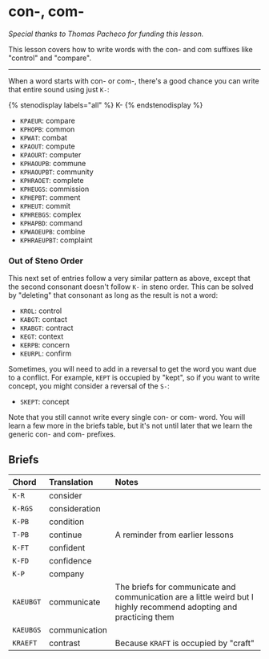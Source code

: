 # con-, com-

_Special thanks to Thomas Pacheco for funding this lesson._

This lesson covers how to write words with the con- and com suffixes like "control" and "compare".

-------

When a word starts with con- or com-, there's a good chance you can write that entire sound using just `K-`:

{% stenodisplay labels="all" %}
K-
{% endstenodisplay %}

* `KPAEUR`: compare
* `KPHOPB`: common
* `KPWAT`: combat
* `KPAOUT`: compute
* `KPAOURT`: computer
* `KPHAOUPB`: commune
* `KPHAOUPBT`: community
* `KPHRAOET`: complete
* `KPHEUGS`: commission
* `KPHEPBT`: comment
* `KPHEUT`: commit
* `KPHREBGS`: complex
* `KPHAPBD`: command
* `KPWAOEUPB`: combine
* `KPHRAEUPBT`: complaint

### Out of Steno Order

This next set of entries follow a very similar pattern as above, except that the second consonant doesn't follow `K-` in steno order. This can be solved by "deleting" that consonant as long as the result is not a word:

* `KROL`: control
* `KABGT`: contact
* `KRABGT`: contract
* `KEGT`: context
* `KERPB`: concern
* `KEURPL`: confirm

Sometimes, you will need to add in a reversal to get the word you want due to a conflict. For example, `KEPT` is occupied by "kept", so if you want to write concept, you might consider a reversal of the `S-`:

* `SKEPT`: concept

Note that you still cannot write every single con- or com- word. You will learn a few more in the briefs table, but it's not until later that we learn the generic con- and com- prefixes.

## Briefs

|   Chord    |  Translation  | Notes |
| :--------- | :------------ | :---- |
| `K-R`    | consider       |  |
| `K-RGS`  | consideration  |  |
| `K-PB`   | condition      |  |
| `T-PB`   | continue       | A reminder from earlier lessons |
| `K-FT`   | confident      |  |
| `K-FD`   | confidence      |  |
| `K-P`    | company         |  |
| `KAEUBGT` | communicate    | The briefs for communicate and communication are a little weird but I highly recommend adopting and practicing them |
| `KAEUBGS` | communication  |  |
| `KRAEFT`  | contrast       | Because `KRAFT` is occupied by "craft" |